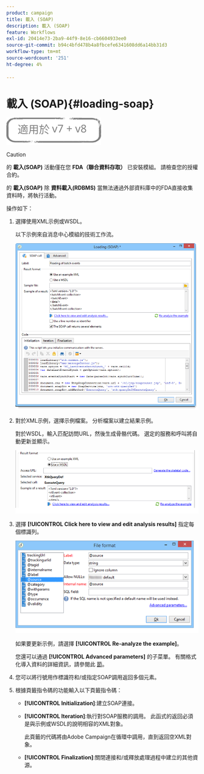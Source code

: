 ```yaml
---
product: campaign
title: 載入 (SOAP)
description: 載入 (SOAP)
feature: Workflows
exl-id: 20414e73-2ba9-44f9-8e16-cb6604933ee0
source-git-commit: b94c4bfd478b4a8fbcefe6341608dd6a14bb31d3
workflow-type: tm+mt
source-wordcount: '251'
ht-degree: 4%

---
```


# 載入 (SOAP){#loading-soap}

![](../../assets/common.svg)

>[!CAUTION]
>
>的 **載入(SOAP)** 活動僅在您 **FDA（聯合資料存取）** 已安裝模組。 請檢查您的授權合約。

的 **載入(SOAP)** 除 **資料載入(RDBMS)** 當無法通過外部資料庫中的FDA直接收集資料時，將執行活動。

操作如下：

1. 選擇使用XML示例或WSDL。

   以下示例來自消息中心模組的技術工作流。

   ![](assets/load_soap_002.png)

1. 對於XML示例，選擇示例檔案。 分析檔案以建立結果示例。

   對於WSDL，輸入匹配訪問URL，然後生成骨骼代碼。 選定的服務和呼叫將自動更新並顯示。

   ![](assets/soap_load_003.png)

1. 選擇 **[!UICONTROL Click here to view and edit analysis results]** 指定每個標識列。

   ![](assets/soap_load_001.png)

   如果要更新示例，請選擇 **[!UICONTROL Re-analyze the example]**。

   您還可以通過 **[!UICONTROL Advanced parameters]** 的子菜單。 有關格式化導入資料的詳細資訊，請參閱此 [節](../../platform/using/executing-import-jobs.md)。

1. 您可以將行號用作標識符和/或指定SOAP調用返回多個元素。
1. 根據頁籤指令碼的功能輸入以下頁籤指令碼：

   * **[!UICONTROL Initialization]**:建立SOAP連接。
   * **[!UICONTROL Iteration]**:執行對SOAP服務的調用。 此函式的返回必須是與示例或WSDL的說明相容的XML對象。

      此頁籤的代碼將由Adobe Campaign在循環中調用，直到返回空XML對象。

   * **[!UICONTROL Finalization]**:關閉連接和/或釋放處理過程中建立的其他資源。
